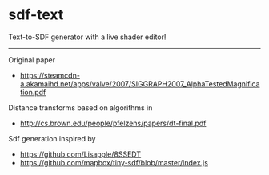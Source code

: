 # sdf-text

Text-to-SDF generator with a live shader editor!

---

Original paper
- https://steamcdn-a.akamaihd.net/apps/valve/2007/SIGGRAPH2007_AlphaTestedMagnification.pdf

Distance transforms based on algorithms in
- http://cs.brown.edu/people/pfelzens/papers/dt-final.pdf

Sdf generation inspired by
- https://github.com/Lisapple/8SSEDT
- https://github.com/mapbox/tiny-sdf/blob/master/index.js